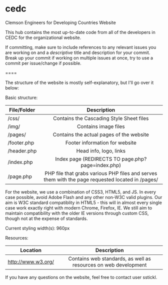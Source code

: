 cedc  
====  
  
Clemson Engineers for Developing Countries Website  
  
This hub contains the most up-to-date code from all of the developers in CEDC for the organizational website.

If committing, make sure to include references to any relevant issues you are working on and a *descriptive* title and description for your commit.  Break up your commit if working on multiple issues at once, try to use a commit per issue/change if possible.
  
====  
  
The structure of the website is mostly self-explanatory, but I'll go over it below:  
  
Basic structure:  
  
| File/Folder  | Description                                                                                         |
| ------------ |:---------------------------------------------------------------------------------------------------:|
| /css/        | Contains the Cascading Style Sheet files                                                            |
| /img/        | Contains image files                                                                                |
| /pages/      | Contains the actual pages of the website                                                            |
| /footer.php  | Footer information for website                                                                      |
| /header.php  | Head info, logo, links                                                                              |
| /index.php   | Index page (REDIRECTS TO page.php?page=index.php)                                                   |
| /page.php    | PHP file that grabs various PHP files and serves them with the page requested located in /pages/    |
  
For the website, we use a combination of CSS3, HTML5, and JS.  In every case possible, avoid Adobe Flash and any other non-W3C valid plugins.  Our aim is W3C standard compatiblity in HTML5 - this will in almost every single case work exactly right with modern Chrome, Firefox, IE.  We still aim to maintain compatibility with the older IE versions through custom CSS, though not at the expense of standards.

Current styling width(s): 960px
  
Resources:  
  
| Location                 | Description                                                          |
| ------------------------ |:--------------------------------------------------------------------:|
| http://www.w3.org/       | Contains web standards, as well as resources on web development      |
  
If you have any questions on the website, feel free to contact user sstickl.
